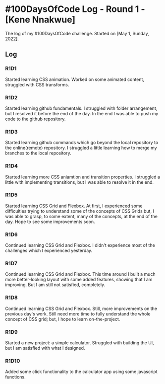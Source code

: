 # #100DaysOfCode Log - Round 1 - [Kene Nnakwue]

The log of my #100DaysOfCode challenge. Started on [May 1, Sunday, 2022].

## Log

### R1D1 
Started learning CSS animation. Worked on some animated content, struggled with CSS transforms.

### R1D2
Started learning github fundamentals. I struggled with folder arrangement, but I resolved it before the end of the day. In the end I was able to push my code to the github repository.

### R1D3
Started learning github commands which go beyond the local repository to the online(remote) repository. I struggled a little learning how to merge my branches to the local repository.

### R1D4
Started learning more CSS aniamtion and transition properties. I struggled a little with implementing transitions, but I was able to resolve it in the end.

### R1D5
Started learning CSS Grid and Flexbox. At first, I experienced some difficulties trying to understand some of the concepts of CSS Grids but, I was able to grasp, to some extent, many of the concepts, at the end of the day. Hope to see some improvements soon.

### R1D6
Continued learning CSS Grid and Flexbox. I didn't experience most of the challenges which I experienced yesterday.

### R1D7
Continued learning CSS Grid and Flexbox. This time around I built a much more better-looking layout with some added features, showing that I am improving. But I am still not satisfied, completely.

### R1D8
Continued learning CSS Grid and Flexbox. Still, more improvements on the previous day's work. Still need more time to fully understand the whole concept of CSS grid; but, I hope to learn on-the-project.

### R1D9
Started a new project: a simple calculator. Struggled with building the UI, but I am satisfied with what I designed.

### R1D10
Added some click functionality to the calculator app using some javascript functions.